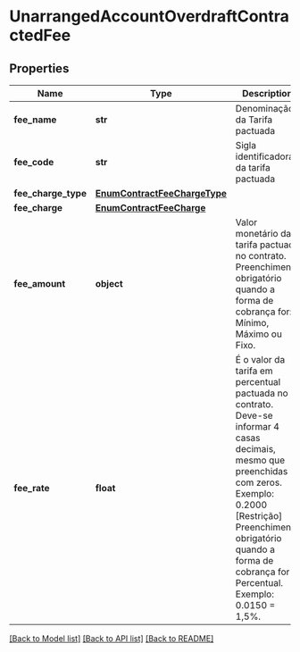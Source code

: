 # UnarrangedAccountOverdraftContractedFee

## Properties
Name | Type | Description | Notes
------------ | ------------- | ------------- | -------------
**fee_name** | **str** | Denominação da Tarifa pactuada | 
**fee_code** | **str** | Sigla identificadora da tarifa pactuada | 
**fee_charge_type** | [**EnumContractFeeChargeType**](EnumContractFeeChargeType.md) |  | 
**fee_charge** | [**EnumContractFeeCharge**](EnumContractFeeCharge.md) |  | 
**fee_amount** | **object** | Valor monetário da tarifa pactuada no contrato. Preenchimento obrigatório quando a forma de cobrança for: Mínimo, Máximo ou Fixo.  | 
**fee_rate** | **float** | É o valor da tarifa em percentual pactuada no contrato. Deve-se informar 4 casas decimais, mesmo que preenchidas com zeros. Exemplo: 0.2000 [Restrição] Preenchimento obrigatório quando a forma de cobrança for Percentual. Exemplo: 0.0150 &#x3D; 1,5%.  | 

[[Back to Model list]](../README.md#documentation-for-models) [[Back to API list]](../README.md#documentation-for-api-endpoints) [[Back to README]](../README.md)

